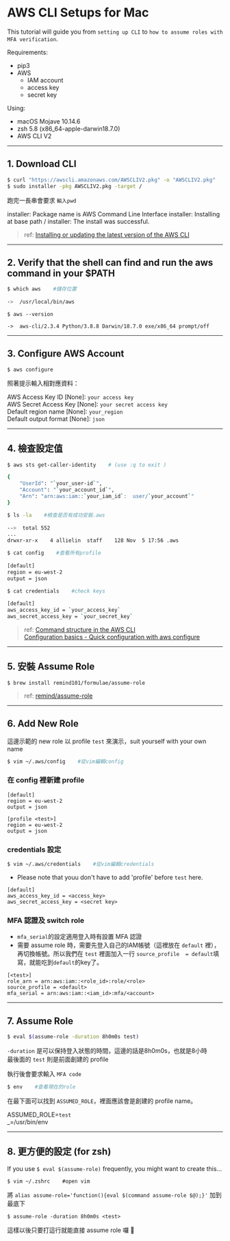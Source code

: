 # AWS CLI Setups for Mac
This tutorial will guide you from `setting up CLI` to `how to assume roles with MFA verification`.  
  
Requirements:
- pip3
- AWS  
  - IAM account
  - access key
  - secret key
 
Using:  
* macOS Mojave 10.14.6
* zsh 5.8 (x86_64-apple-darwin18.7.0)
* AWS CLI V2


---
## 1. Download CLI
```bash
$ curl "https://awscli.amazonaws.com/AWSCLIV2.pkg" -o "AWSCLIV2.pkg"
$ sudo installer -pkg AWSCLIV2.pkg -target /
```
跑完一長串會要求 `輸入pwd`    

installer: Package name is AWS Command Line Interface
installer: Installing at base path /
installer: The install was successful.

>ref: [Installing or updating the latest version of the AWS CLI](https://docs.aws.amazon.com/cli/latest/userguide/getting-started-install.html)

---
## 2. Verify that the shell can find and run the aws command in your $PATH
```bash
$ which aws    #儲存位置
  
->  /usr/local/bin/aws
```
>

```
$ aws --version  
  
->  aws-cli/2.3.4 Python/3.8.8 Darwin/18.7.0 exe/x86_64 prompt/off  
```


---
## 3. Configure AWS Account

```
$ aws configure
```
照著提示輸入相對應資料：  
  
AWS Access Key ID [None]:  `your access key`  
AWS Secret Access Key [None]:   `your secret access key`  
Default region name [None]: `your_region`   
Default output format [None]: `json`

---
## 4. 檢查設定值
```bash
$ aws sts get-caller-identity    # (use :q to exit )  

{
    "UserId": "`your_user-id`",  
    "Account": "`your_account_id`",  
    "Arn": "arn:aws:iam::`your_iam_id`:  user/`your_account`"
}
```

```bash
$ ls -la    #檢查是否有成功安裝.aws  
  
-->  total 552  
...  
drwxr-xr-x    4 allielin  staff    128 Nov  5 17:56 .aws
```


```bash
$ cat config    #查看所有profile  
    
[default]  
region = eu-west-2  
output = json
```


```bash
$ cat credentials    #check keys  
   
[default]  
aws_access_key_id = `your_access_key`  
aws_secret_access_key = `your_secret_key`
```


>ref: [Command structure in the AWS CLI](https://docs.aws.amazon.com/cli/latest/userguide/cli-usage-commandstructure.html)   
[Configuration basics - Quick configuration with aws configure](https://docs.aws.amazon.com/cli/latest/userguide/cli-configure-quickstart.html)
---
## 5. 安裝 Assume Role
```
$ brew install remind101/formulae/assume-role
```

>ref: [remind/assume-role](https://github.com/remind101/assume-role)

---
##  6. Add New Role
這邊示範的 new role 以 profile `test` 來演示，suit yourself with your own name
```bash
$ vim ~/.aws/config    #從vim編輯config
```
### 在 config 裡新建 profile   
``` 
[default]  
region = eu-west-2  
output = json

[profile <test>]  
region = eu-west-2  
output = json
```
### credentials 設定

```bash
$ vim ~/.aws/credentials    #從vim編輯credentials
```
  
- Please note that youu don't have to add 'profile' before `test` here.

```
[default]  
aws_access_key_id = <access_key>  
aws_secret_access_key = <secret key>
```
### MFA 認證及 switch role
- `mfa_serial`的設定適用登入時有設置 MFA 認證   
- 需要 assume role 時，需要先登入自己的IAM帳號（這裡放在 `default` 裡），再切換帳號。所以我們在 `test` 裡面加入一行 `source_profile  = default`填寫，就能吃到`default`的key了。
```
[<test>]  
role_arn = arn:aws:iam::<role_id>:role/<role>  
source_profile = <default>  
mfa_serial = arn:aws:iam::<iam_id>:mfa/<account>
```

---
## 7. Assume Role
``` bash
$ eval $(assume-role -duration 8h0m0s test)
``` 
`-duration` 是可以保持登入狀態的時間，這邊的話是8h0m0s，也就是8小時  
最後面的 `test` 則是前面創建的 profile  

執行後會要求輸入 `MFA code`
```bash
$ env    #查看現在的role
```
在最下面可以找到 `ASSUMED_ROLE`，裡面應該會是創建的 profile name。
  
ASSUMED_ROLE=`test`  
_=/usr/bin/env  

---
## 8. 更方便的設定 (for zsh)
If you use `$ eval $(assume-role)` frequently, you might want to create this...

```
$ vim ~/.zshrc    #open vim
```
將 `alias assume-role='function(){eval $(command assume-role $@);}'` 加到最底下
```
$ assume-role -duration 8h0m0s <test>
```
這樣以後只要打這行就能直接 assume role 囉 🥳
